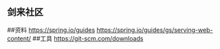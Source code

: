 ## 剑来社区

##资料
 https://spring.io/guides
 https://spring.io/guides/gs/serving-web-content/
 ##工具
 https://git-scm.com/downloads